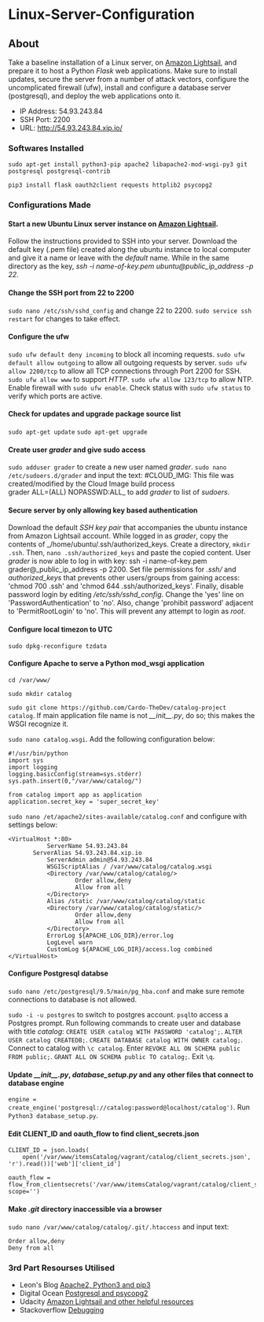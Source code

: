# Linux-Server-Configuration

## About
Take a baseline installation of a Linux server, on [Amazon Lightsail](https://lightsail.aws.amazon.com/), and prepare it to host a Python _Flask_ web applications. Make sure to install updates, secure the server from a number of attack vectors, configure the uncomplicated firewall (ufw), install and configure a database server (postgresql), and deploy the web applications onto it.

- IP Address: 54.93.243.84
- SSH Port: 2200
- URL: http://54.93.243.84.xip.io/

### Softwares Installed
`sudo apt-get install python3-pip apache2 libapache2-mod-wsgi-py3 git postgresql postgresql-contrib`
 
`pip3 install flask oauth2client requests httplib2 psycopg2`
 
### Configurations Made
#### Start a new Ubuntu Linux server instance on [Amazon Lightsail](https://lightsail.aws.amazon.com/).
Follow the instructions provided to SSH into your server. Download the default key (.pem file) created along the ubuntu instance to local computer and give it a name or leave with the _default_ name. While in the same directory as the key, _ssh -i name-of-key.pem ubuntu@public_ip_address -p 22_.
 
#### Change the SSH port from 22 to 2200
`sudo nano /etc/ssh/sshd_config` and change 22 to 2200. `sudo service ssh restart` for changes to take effect.
 
#### Configure the ufw
`sudo ufw default deny incoming` to block all incoming requests. `sudo ufw default allow outgoing` to allow all outgoing requests by server. `sudo ufw allow 2200/tcp` to allow all TCP connections through Port 2200 for SSH. `sudo ufw allow www` to support _HTTP_. `sudo ufw allow 123/tcp` to allow NTP. Enable firewall with `sudo ufw enable`. Check status with `sudo ufw status` to verify which ports are active.
 
#### Check for updates and upgrade package source list
`sudo apt-get update` `sudo apt-get upgrade`
 
#### Create user **_grader_** and give sudo access
`sudo adduser grader` to create a new user named _grader_. `sudo nano /etc/sudoers.d/grader` and input the text: #CLOUD\_IMG: This file was created/modified by the Cloud Image build process\
grader ALL=(ALL) NOPASSWD:ALL_ to add _grader_ to list of _sudoers_. 
 
#### Secure server by only allowing key based authentication 
Download the default _SSH key pair_ that accompanies the ubuntu instance from Amazon Lightsail account. While logged in as _grader_, copy the contents of _/home/ubuntu/.ssh/authorized_keys. Create a directory, `mkdir .ssh`. Then, `nano .ssh/authorized_keys` and paste the copied content. User _grader_ is now able to log in with key: ssh -i name-of-key.pem grader@_public_ip_address -p 2200. Set file permissions for _.ssh/_ and _authorized_keys_ that prevents other users/groups from gaining access: 'chmod 700 .ssh' and 'chmod 644 .ssh/authorized_keys'. Finally, disable password login by editing _/etc/ssh/sshd_config_. Change the 'yes' line on 'PasswordAuthentication' to 'no'. Also, change 'prohibit password' adjacent to 'PermitRootLogin' to 'no'. This will prevent any attempt to login as _root_.

#### Configure local timezon to UTC
`sudo dpkg-reconfigure tzdata`
 
#### Configure Apache to serve a Python mod_wsgi application
`cd /var/www/`

`sudo mkdir catalog`
  
`sudo git clone https://github.com/Cardo-TheDev/catalog-project catalog`. If main application file name is not _\_\_init\_\_.py_, do so; this makes the WSGI recognize it.
  
`sudo nano catalog.wsgi`. Add the following configuration below:
```
#!/usr/bin/python
import sys
import logging
logging.basicConfig(stream=sys.stderr)
sys.path.insert(0,"/var/www/catalog/")

from catalog import app as application
application.secret_key = 'super_secret_key'
```
  
`sudo nano /et/apache2/sites-available/catalog.conf` and configure with settings below:
```
<VirtualHost *:80>
           ServerName 54.93.243.84
	   ServerAlias 54.93.243.84.xip.io
           ServerAdmin admin@54.93.243.84
           WSGIScriptAlias / /var/www/catalog/catalog.wsgi
           <Directory /var/www/catalog/catalog/>
                   Order allow,deny
                   Allow from all
           </Directory>
           Alias /static /var/www/catalog/catalog/static
           <Directory /var/www/catalog/catalog/static/>
                   Order allow,deny
                   Allow from all
           </Directory>
           ErrorLog ${APACHE_LOG_DIR}/error.log
           LogLevel warn
           CustomLog ${APACHE_LOG_DIR}/access.log combined
</VirtualHost>
```
#### Configure Postgresql databse
`sudo nano /etc/postgresql/9.5/main/pg_hba.conf` and make sure remote connections to database is not allowed.

`sudo -i -u postgres` to switch to postgres account. `psql`to  access a Postgres prompt. Run following commands to create user and database with title _catalog_: `CREATE USER catalog WITH PASSWORD 'catalog';`. `ALTER USER catalog CREATEDB;`. `CREATE DATABASE catalog WITH OWNER catalog;`. Connect to catalog with `\c catalog`. Enter `REVOKE ALL ON SCHEMA public FROM public;`. `GRANT ALL ON SCHEMA public TO catalog;`. Exit `\q`.

#### Update _\_\_init\_\_.py_, _database_setup.py_ and any other files that connect to database engine
`engine = create_engine('postgresql://catalog:password@localhost/catalog')`. Run `Python3 database_setup.py`.

#### Edit CLIENT_ID and oauth_flow to find client_secrets.json
```
CLIENT_ID = json.loads(
    open('/var/www/itemsCatalog/vagrant/catalog/client_secrets.json', 'r').read())['web']['client_id']

oauth_flow = flow_from_clientsecrets('/var/www/itemsCatalog/vagrant/catalog/client_secrets.json', scope='')
```

#### Make _.git_ directory inaccessible via a browser
`sudo nano /var/www/catalog/catalog/.git/.htaccess` and input text:
```
Order allow,deny
Deny from all
```

 ### 3rd Part Resourses Utilised
 - Leon's Blog [Apache2, Python3 and pip3](http://leonwang.me/post/deploy-flask)
 - Digital Ocean [Postgresql and psycopg2](https://www.digitalocean.com/community/tutorials/how-to-install-and-use-postgresql-on-ubuntu-18-04)
 - Udacity [Amazon Lightsail and other helpful resources](https://Udacity.com)
 - Stackoverflow [Debugging](https://stackoverflow.com/)
